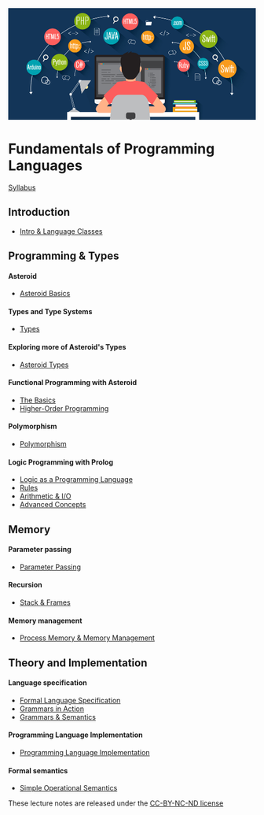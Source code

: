 <center>
<img src="image.jpeg">
</center>

# Fundamentals of Programming Languages

[Syllabus](docs/syllabus.pdf)

<!--
NOTES:
* do type stuff in C
* move grammar and implementation stuff to the end of the course with prolog semantics
* move functional programming after Asteroid types
* nice material on python gc: https://stackify.com/python-garbage-collection/
-->

## Introduction
* [Intro & Language Classes](notes/csc301-ln001.pdf)



## Programming & Types

#### Asteroid
* [Asteroid Basics](notes/csc301-ln002.pdf)

#### Types and Type Systems
* [Types](notes/csc301-ln003.pdf)

#### Exploring more of Asteroid's Types
* [Asteroid Types](notes/csc301-ln004.pdf)

#### Functional Programming with Asteroid
* [The Basics](notes/csc301-ln013.pdf)
* [Higher-Order Programming](notes/csc301-ln014.pdf)

#### Polymorphism
* [Polymorphism](notes/csc301-ln019.pdf)

#### Logic Programming with Prolog
* [Logic as a Programming Language](notes/csc301-ln020.pdf)
* [Rules](notes/csc301-ln021.pdf)
* [Arithmetic & I/O](notes/csc301-ln022.pdf)
* [Advanced Concepts](notes/csc301-ln023.pdf)



## Memory

#### Parameter passing
* [Parameter Passing](notes/csc301-ln018.pdf)

#### Recursion
* [Stack & Frames](notes/csc301-ln016.pdf)

#### Memory management
* [Process Memory & Memory Management](notes/csc301-ln017.pdf)



## Theory and Implementation

#### Language specification
* [Formal Language Specification](notes/csc301-ln009.pdf)
* [Grammars in Action](notes/csc301-ln010.pdf)
* [Grammars & Semantics](notes/csc301-ln011.pdf)

#### Programming Language Implementation
* [Programming Language Implementation](notes/csc301-ln012.pdf)

#### Formal semantics
* [Simple Operational Semantics](notes/csc301-ln024.pdf)
<!-- * [The Semantics of Variables](notes/csc301-ln025.pdf) -->


These lecture notes are released under the [CC-BY-NC-ND license](https://creativecommons.org/licenses/by-nc-nd/3.0/us/legalcode)
